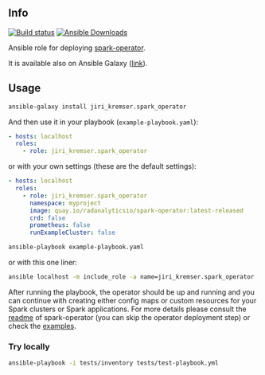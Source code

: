## Info
[![Build status](https://travis-ci.org/jvm-operators/ansible-openshift-spark-operator.svg?branch=master)](https://travis-ci.org/jvm-operators/ansible-openshift-spark-operator)
[![Ansible Downloads](https://img.shields.io/ansible/role/d/32399.svg)](https://galaxy.ansible.com/jiri_kremser/spark_operator)


Ansible role for deploying [spark-operator](https://github.com/radanalyticsio/spark-operator). 

It is available also on Ansible Galaxy ([link](https://galaxy.ansible.com/jiri_kremser/spark_operator)).

## Usage
```bash
ansible-galaxy install jiri_kremser.spark_operator
```

And then use it in your playbook (`example-playbook.yaml`):

```yaml
- hosts: localhost
  roles:
    - role: jiri_kremser.spark_operator
```

or with your own settings (these are the default settings):

```yaml
- hosts: localhost
  roles:
    - role: jiri_kremser.spark_operator
      namespace: myproject
      image: quay.io/radanalyticsio/spark-operator:latest-released
      crd: false
      prometheus: false
      runExampleCluster: false
```

```bash
ansible-playbook example-playbook.yaml
```

or with this one liner:

```bash
ansible localhost -m include_role -a name=jiri_kremser.spark_operator
```

After running the playbook, the operator should be up and running and you can continue with creating either config maps
or custom resources for your Spark clusters or Spark applications. For more details please consult the 
[readme](https://github.com/radanalyticsio/spark-operator/blob/master/README.md) of spark-operator 
(you can skip the operator deployment step) or check the [examples](https://github.com/radanalyticsio/spark-operator/tree/master/examples).


### Try locally

```bash
ansible-playbook -i tests/inventory tests/test-playbook.yml
```

